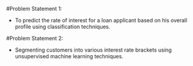 #Problem Statement 1:

* To predict the rate of interest for a loan applicant based on his overall profile using classification techniques.

#Problem Statement 2:

* Segmenting customers into various interest rate brackets using unsupervised machine learning techniques.
